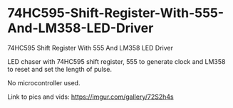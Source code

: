 # 74HC595-Shift-Register-With-555-And-LM358-LED-Driver
74HC595 Shift Register With 555 And LM358 LED Driver

LED chaser with 74HC595 shift register, 555 to generate clock and LM358 to reset and set the length of pulse. 

No microcontroller used.

Link to pics and vids: https://imgur.com/gallery/72S2h4s
